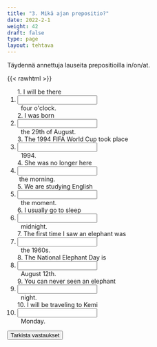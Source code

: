 ```yaml
---
title: "3. Mikä ajan prepositio?"
date: 2022-2-1
weight: 42
draft: false
type: page
layout: tehtava
---
```


Täydennä annettuja lauseita prepositioilla in/on/at. 

{{< rawhtml >}}
<div class="tehtava">
<form autocomplete="off">
  <ol>
  
<section>
1. I will be there &nbsp;<li><input id="q1" type="text"/><span></span></li>&nbsp; four o'clock.
</section>
<section>
2. I was born &nbsp;<li><input id="q2" type="text"/><span></span></li>&nbsp; the 29th of August.
</section>
<section>
3. The 1994 FIFA World Cup took place &nbsp;<li><input id="q3" type="text"/><span></span></li>&nbsp; 1994.
</section>
<section>
4. She was no longer here &nbsp;<li><input id="q4" type="text"/><span></span></li>&nbsp;the morning.
</section>
<section>
5. We are studying English &nbsp;<li><input id="q5" type="text"/><span></span></li>&nbsp; the moment.
</section>
<section>
6. I usually go to sleep &nbsp;<li><input id="q6" type="text"/><span></span></li>&nbsp; midnight. 
</section>
<section>
7. The first time I saw an elephant was &nbsp;<li><input id="q7" type="text"/><span></span></li>&nbsp; the 1960s.
</section>
<section>
8. The National Elephant Day is &nbsp;<li><input id="q8" type="text"/><span></span></li>&nbsp; August 12th.
</section>
<section>
9. You can never seen an elephant &nbsp;<li><input id="q9" type="text"/><span></span></li>&nbsp; night.
</section>
<section>
10. I will be traveling to Kemi &nbsp;<li><input id="q10" type="text"/><span></span></li>&nbsp; Monday. 
</section> </ol>
  
 <link rel="stylesheet" type="text/css" href="/css/kirjoita1.css"/>

<div id="buttonWrapper">
   <input type="submit" id="submit" value="Tarkista vastaukset" />
   </div>
</form>

</div>


<script>
var answers = {
  "q1": ["at"],
  "q2": ["on"],
  "q3": ["in"],
  "q4": ["in"],
  "q5": ["at"],
  "q6": ["at"],
  "q7": ["in"],
  "q8": ["on"],
  "q9": ["at"],
  "q10": ["on"],
};

function markAnswers() {
  $("input[type='text']").each(function() {
    console.log($.inArray(this.value, answers[this.id]));
    if ($.inArray(this.value.toLowerCase().trim(), answers[this.id]) === -1) {
      $(this).parent()[0].setAttribute("class", "vaarin");
    } else {
      $(this).parent()[0].setAttribute("class", "oikein");
    }
  })
}

$("form").on("submit", function(e) {
  e.preventDefault();
  markAnswers();
});

const input = document.querySelector('.tehtava input');
const span = document.querySelector('.tehtava span');

document.querySelectorAll("input").forEach(elem => elem.addEventListener('input', function (event) {
    span.innerHTML = this.value.replace(/\s/g, '&nbsp;');
    this.style.width = span.offsetWidth + 'px';
}));

</script>
</rawhtml>